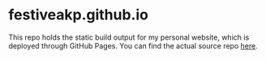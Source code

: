 # festiveakp.github.io
This repo holds the static build output for my personal website, which is deployed through GitHub Pages.
You can find the actual source repo [here](https://github.com/FestiveAkp/website-v2).
